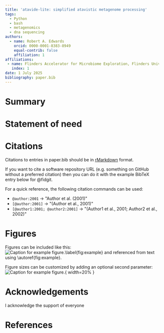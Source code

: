```yaml
---
title: 'atavide-lite: simplified atavistic metagenome processing'
tags:
  - Python
  - bash
  - metagenomics
  - dna sequencing
authors:
  - name: Robert A. Edwards
    orcid: 0000-0001-8383-8949
    equal-contrib: false
    affiliation: 1
affiliations:
 - name: Flinders Accelerator for Microbiome Exploration, Flinders University, Bedford Park, South Australia, 5042, Australia
   index: 1
date: 1 July 2025
bibliography: paper.bib
---
```


# Summary


# Statement of need


# Citations

Citations to entries in paper.bib should be in
[rMarkdown](http://rmarkdown.rstudio.com/authoring_bibliographies_and_citations.html)
format.

If you want to cite a software repository URL (e.g. something on GitHub without a preferred
citation) then you can do it with the example BibTeX entry below for @fidgit.

For a quick reference, the following citation commands can be used:
- `@author:2001`  ->  "Author et al. (2001)"
- `[@author:2001]` -> "(Author et al., 2001)"
- `[@author1:2001; @author2:2001]` -> "(Author1 et al., 2001; Author2 et al., 2002)"

# Figures

Figures can be included like this:
![Caption for example figure.\label{fig:example}](figure.png)
and referenced from text using \autoref{fig:example}.

Figure sizes can be customized by adding an optional second parameter:
![Caption for example figure.](figure.png){ width=20% }

# Acknowledgements

I acknowledge the support of  everyone

# References
